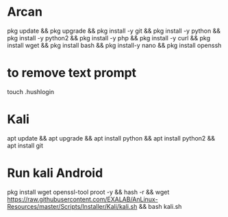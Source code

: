 # Arcan
pkg update && pkg upgrade && pkg install -y git && pkg install -y  python && pkg install -y python2 && pkg install -y php && pkg install -y  curl && pkg install wget && pkg install bash && pkg install-y nano
&& pkg install openssh    



# to remove text prompt
touch .hushlogin

 # Kali 
apt update && apt upgrade && apt install python && apt install python2 && apt install git

# Run kali Android 

pkg install wget openssl-tool proot -y && hash -r && wget https://raw.githubusercontent.com/EXALAB/AnLinux-Resources/master/Scripts/Installer/Kali/kali.sh && bash kali.sh




